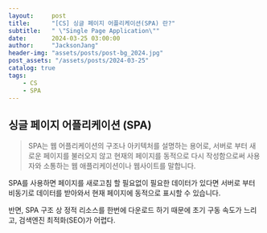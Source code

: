 ```yaml
---
layout:     post
title:      "[CS] 싱글 페이지 어플리케이션(SPA) 란?"
subtitle:   " \"Single Page Application\""
date:       2024-03-25 03:00:00
author:     "JacksonJang"
header-img: "assets/posts/post-bg_2024.jpg"
post_assets: "/assets/posts/2024-03-25"
catalog: true
tags:
    - CS
    - SPA
---
```


## 싱글 페이지 어플리케이션 (SPA)
> SPA는 웹 어플리케이션의 구조나 아키텍처를 설명하는 용어로, 서버로 부터 새로운 페이지를 불러오지 않고 현재의 페이지를 동적으로 다시 작성함으로써 사용자와 소통하는 웹 애플리케이션이나 웹사이트를 말합니다.

SPA를 사용하면 페이지를 새로고침 할 필요없이 필요한 데이터가 있다면 서버로 부터 비동기로 데이터를 받아와서 현재 페이지에 동적으로 표시할 수 있습니다.

반면, SPA 구조 상 정적 리소스를 한번에 다운로드 하기 때문에 초기 구동 속도가 느리고, 검색엔진 최적화(SEO)가 어렵다.
